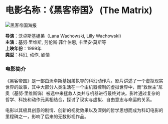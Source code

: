 # 电影名称：《黑客帝国》 (The Matrix)

![黑客帝国海报](https://upload.wikimedia.org/wikipedia/commons/c/c1/The_Matrix_Poster.jpg)

**导演**：沃卓斯基姐弟（Lana Wachowski, Lilly Wachowski）  
**主演**：基努·里维斯, 劳伦斯·菲什伯恩, 卡里安·莫斯等  
**上映年份**：1999年  
**类型**：科幻, 动作, 剧情

### 电影简介

《黑客帝国》是一部由沃卓斯基姐弟执导的科幻动作片。影片讲述了一个虚拟现实世界的故事，其中大部分人类生活在一个由机器控制的虚拟世界中，而“救世主”尼奥（基努·里维斯饰）被选中来拯救人类并与机器进行最终对决。影片通过复杂的哲学、科技和动作元素相结合，探讨了现实与虚拟、自由意志与命运的关系。

电影以其极具创意的剧情、创新的视觉效果以及深刻的哲学思想而成为科幻电影的里程碑之一，影响了后来的无数影视作品。


